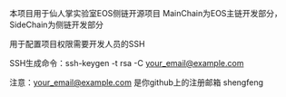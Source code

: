 本项目用于仙人掌实验室EOS侧链开源项目
MainChain为EOS主链开发部分，SideChain为侧链开发部分

用于配置项目权限需要开发人员的SSH

SSH生成命令：ssh-keygen -t rsa -C your_email@example.com


注意：your_email@example.com 是你github上的注册邮箱
shengfeng


